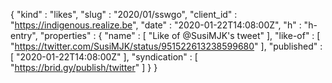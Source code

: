 {
  "kind" : "likes",
  "slug" : "2020/01/sswgo",
  "client_id" : "https://indigenous.realize.be",
  "date" : "2020-01-22T14:08:00Z",
  "h" : "h-entry",
  "properties" : {
    "name" : [ "Like of @SusiMJK's tweet" ],
    "like-of" : [ "https://twitter.com/SusiMJK/status/951522613238599680" ],
    "published" : [ "2020-01-22T14:08:00Z" ],
    "syndication" : [ "https://brid.gy/publish/twitter" ]
  }
}
